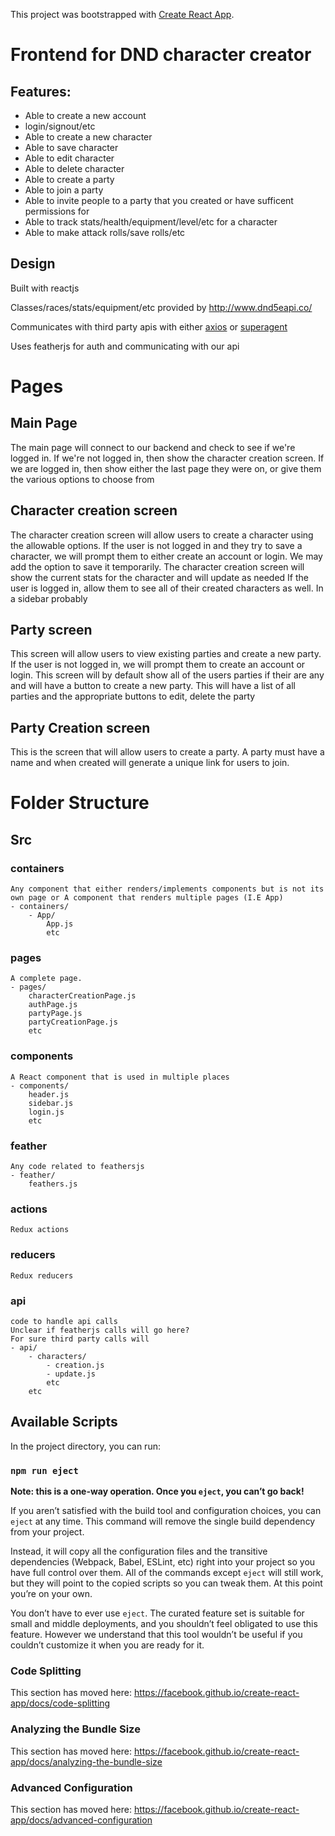 This project was bootstrapped with [Create React App](https://github.com/facebook/create-react-app).

# Frontend for DND character creator

## Features:

   * Able to create a new account
   * login/signout/etc
   * Able to create a  new character
   * Able to save character
   * Able to edit character
   * Able to delete character
   * Able to create a party
   * Able to join a party
   * Able to invite people to a party that you created or have sufficent permissions for
   * Able to track stats/health/equipment/level/etc for a character
   * Able to make attack rolls/save rolls/etc

## Design

Built with reactjs

Classes/races/stats/equipment/etc provided by http://www.dnd5eapi.co/

Communicates with third party apis with either [axios](https://github.com/axios/axios) or [superagent](https://github.com/superagent/superagent)

Uses featherjs for auth and communicating with our api

# Pages

## Main Page

   The main page will connect to our backend and check to see if we're logged in. If we're not logged in, then show the character creation screen. If we are logged in, then show either the last page they were on, or give them the various options to choose from

## Character creation screen

   The character creation screen will allow users to create a character using the allowable options. If the user is not 
   logged in and they try to save a character, we will prompt them to either create an account or login. 
   We may add the option to save it temporarily. 
   The character creation screen will show the current stats for the character and will update as needed 
If the user is logged in, allow them to see all of their created characters as well. In a sidebar probably
## Party screen

   This screen will allow users to view existing parties and create a new party. If the user is not logged in, we will prompt them to create an account or login. This screen will by default show all of the users parties if their are any and will have a button to create a new party. This will have a list of all parties and the appropriate buttons to edit, delete the party

## Party Creation screen

   This is the screen that will allow users to create a party. A party must have a name and when created will generate a unique link for users to join.




# Folder Structure

## Src

### containers
    Any component that either renders/implements components but is not its own page or A component that renders multiple pages (I.E App)
    - containers/
        - App/
            App.js
            etc
### pages
    A complete page.
    - pages/
        characterCreationPage.js
        authPage.js
        partyPage.js
        partyCreationPage.js
        etc
### components
    A React component that is used in multiple places
    - components/
        header.js
        sidebar.js
        login.js
        etc
### feather
    Any code related to feathersjs
    - feather/
        feathers.js
### actions
    Redux actions

### reducers
    Redux reducers

### api
    code to handle api calls
    Unclear if featherjs calls will go here?
    For sure third party calls will
    - api/
        - characters/
            - creation.js
            - update.js
            etc
        etc
        
## Available Scripts

In the project directory, you can run:

### `npm run eject`

**Note: this is a one-way operation. Once you `eject`, you can’t go back!**

If you aren’t satisfied with the build tool and configuration choices, you can `eject` at any time. This command will remove the single build dependency from your project.

Instead, it will copy all the configuration files and the transitive dependencies (Webpack, Babel, ESLint, etc) right into your project so you have full control over them. All of the commands except `eject` will still work, but they will point to the copied scripts so you can tweak them. At this point you’re on your own.

You don’t have to ever use `eject`. The curated feature set is suitable for small and middle deployments, and you shouldn’t feel obligated to use this feature. However we understand that this tool wouldn’t be useful if you couldn’t customize it when you are ready for it.

### Code Splitting

This section has moved here: https://facebook.github.io/create-react-app/docs/code-splitting

### Analyzing the Bundle Size

This section has moved here: https://facebook.github.io/create-react-app/docs/analyzing-the-bundle-size

### Advanced Configuration

This section has moved here: https://facebook.github.io/create-react-app/docs/advanced-configuration
